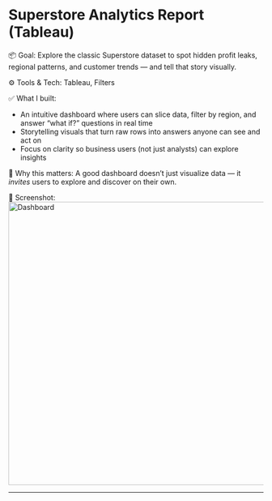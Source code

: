 # Superstore Analytics Report (Tableau)

📦 Goal: Explore the classic Superstore dataset to spot hidden profit leaks, regional patterns, and customer trends — and tell that story visually.

⚙️ Tools & Tech: Tableau, Filters

✅ What I built:
- An intuitive dashboard where users can slice data, filter by region, and answer “what if?” questions in real time
- Storytelling visuals that turn raw rows into answers anyone can see and act on
- Focus on clarity so business users (not just analysts) can explore insights

🧠 Why this matters:
A good dashboard doesn’t just visualize data — it *invites* users to explore and discover on their own.

📸 Screenshot:
<img width="1519" height="559" alt="Dashboard" src="https://github.com/user-attachments/assets/d2380612-8b24-4e4a-b062-6910435275d5" />

---
